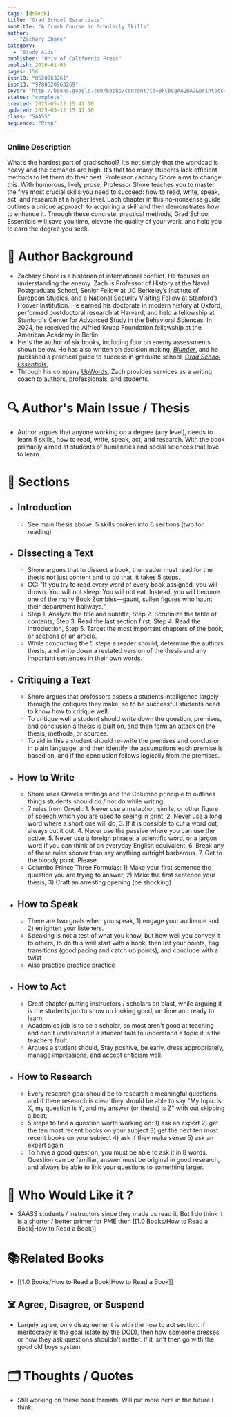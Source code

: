 ```yaml
---
tags: [📚Book]
title: "Grad School Essentials"
subtitle: "A Crash Course in Scholarly Skills"
author:
  - "Zachary Shore"
category:
  - "Study Aids"
publisher: "Univ of California Press"
publish: 2016-01-05
pages: 156
isbn10: "0520963261"
isbn13: "9780520963269"
cover: "http://books.google.com/books/content?id=BFCbCgAAQBAJ&printsec=frontcover&img=1&zoom=1&edge=curl&source=gbs_api"
status: "complete"
created: 2025-05-12 15:41:10
updated: 2025-05-12 15:41:10
class: "SAASS"
sequence: "Prep"
---
```


### Online Description

What’s the hardest part of grad school? It’s not simply that the workload is heavy and the demands are high. It’s that too many students lack efficient methods to let them do their best. Professor Zachary Shore aims to change this. With humorous, lively prose, Professor Shore teaches you to master the five most crucial skills you need to succeed: how to read, write, speak, act, and research at a higher level. Each chapter in this no-nonsense guide outlines a unique approach to acquiring a skill and then demonstrates how to enhance it. Through these concrete, practical methods, Grad School Essentials will save you time, elevate the quality of your work, and help you to earn the degree you seek.

# 🔫 Author Background
- Zachary Shore is a historian of international conflict. He focuses on understanding the enemy. Zach is Professor of History at the Naval Postgraduate School, Senior Fellow at UC Berkeley’s Institute of European Studies, and a National Security Visiting Fellow at Stanford’s Hoover Institution. He earned his doctorate in modern history at Oxford, performed postdoctoral research at Harvard, and held a fellowship at Stanford's Center for Advanced Study in the Behavioral Sciences. In 2024, he received the Alfried Krupp Foundation fellowship at the American Academy in Berlin.
- He is the author of six books, including four on enemy assessments shown below. He has also written on decision making, [_Blunder_,](https://www.zacharyshore.com/blunder.html) and he published a practical guide to success in graduate school, [_Grad School Essentials_.](https://www.zacharyshore.com/grad-school-essentials.html)
- Through his company [UpWords](https://www.upwordswriting.com/), Zach provides services as a writing coach to authors, professionals, and students.

# 🔍 Author's Main Issue / Thesis
- Author argues that anyone working on a degree (any level), needs to learn 5 skills, how to read, write, speak, act, and research.  With the book primarily aimed at students of humanities and social sciences that love to learn.  

# 📒 Sections
- ## Introduction
	- See main thesis above. 5 skills broken into 6 sections (two for reading)
- ## Dissecting a Text
	- Shore argues that to dissect a book, the reader must read for the thesis not just content and to do that, it takes 5 steps.  
	- GC: "If you try to read every word of every book assigned, you will drown. You will not sleep. You will not eat. Instead, you will become one of the many Book Zombies—gaunt, sullen figures who haunt their department hallways."
	- Step 1. Analyze the title and subtitle, Step 2. Scrutinize the table of contents, Step 3. Read the last section first, Step 4. Read the introduction, Step 5. Target the most important chapters of the book, or sections of an article.
	- While conducting the 5 steps a reader should, determine the authors thesis, and write down a restated version of the thesis and any important sentences in their own words.  
- ## Critiquing a Text
	- Shore argues that professors assess a students intelligence largely through the critiques they make, so to be successful students need to know how to critique well.  
	- To critique well a student should write down the question, premises, and conclusion a thesis is built on, and then form an attack on the thesis, methods, or sources. 
	- To aid in this a student should re-write the premises and conclusion in plain language, and then identify the assumptions each premise is based on, and if the conclusion follows logically from the premises. 
- ## How to Write
	- Shore uses Orwells writings and the Columbo principle to outlines things students should do / not do while writing.  
	- 7 rules from Orwell: 1. Never use a metaphor, simile, or other figure of speech which you are used to seeing in print, 2. Never use a long word where a short one will do, 3. If it is possible to cut a word out, always cut it out, 4. Never use the passive where you can use the active, 5. Never use a foreign phrase, a scientific word, or a jargon word if you can think of an everyday English equivalent, 6. Break any of these rules sooner than say anything outright barbarous. 7. Get to the bloody point. Please.
	- Columbo Prince Three Formulas: 1) Make your first sentence the question you are trying to answer, 2) Make the first sentence your thesis, 3) Craft an arresting opening (be shocking)
- ## How to Speak
	- There are two goals when you speak, 1) engage your audience and 2) enlighten your listeners.  
	- Speaking is not a test of what you know, but how well you convey it to others, to do this well start with a hook, then list your points, flag transitions (good pacing and catch up points), and conclude with a twist
	- Also practice practice practice
- ## How to Act
	- Great chapter putting instructors / scholars on blast, while arguing it is the students job to show up looking good, on time and ready to learn.  
	- Academics job is to be a scholar, so most aren't good at teaching and don't understand if a student fails to understand a topic it is the teachers fault. 
	- Argues a student should, Stay positive, be early, dress appropriately, manage impressions, and accept criticism well. 
- ## How to Research
	- Every research goal should be to research a meaningful questions, and if there research is clear they should be able to say "My topic is X, my question is Y, and my answer (or thesis) is Z" with out skipping a beat. 
	- 5 steps to find a question worth working on: 1) ask an expert 2) get the ten most recent books on your subject 3) get the next ten most recent books on your subject 4) ask if they make sense 5) ask an expert again
	- To have a good question, you must be able to ask it in 8 words.  Question can be familiar, answer must be original in good research, and always be able to link your questions to something larger. 

# 🥰 Who Would Like it ?
- SAASS students / instructors since they made us read it.  But I do think it is a shorter / better primer for PME then [[1.0 Books/How to Read a Book|How to Read a Book]]

# 📚Related Books
- [[1.0 Books/How to Read a Book|How to Read a Book]]

## ☠️ Agree, Disagree, or Suspend 
- Largely agree, only disagreement is with the how to act section.  If meritocracy is the goal (state by the DOD), then how someone dresses or how they ask questions shouldn't matter.  If it isn't then go with the good old boys system.  

# 🗂 Thoughts / Quotes
- Still working on these book formats.  Will put more here in the future I think.

